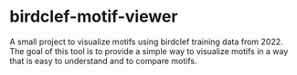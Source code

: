 # birdclef-motif-viewer

A small project to visualize motifs using birdclef training data from 2022. The
goal of this tool is to provide a simple way to visualize motifs in a way that
is easy to understand and to compare motifs.
